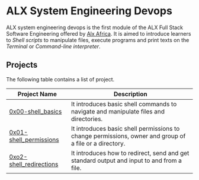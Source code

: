 # ALX System Engineering Devops

ALX system engineering devops is the first module of the ALX Full Stack Software Engineering offered by [Alx Africa](https://www.alxafrica.com/software-engineering/). It is aimed to introduce learners to *Shell scripts* to manipulate files, execute programs and print texts on the *Terminal* or *Command-line interpreter*.

## Projects
The following table contains a list of project.

| Project Name     | Description |
|------------------|-------------|
|[0x00-shell_basics](https://github.com/SanMajur/alx-system_engineering-devops)|It introduces basic shell commands to navigate and manipulate files and directories.|
|[0x01-shell_permissions](https://github.com/SanMajur/alx-system_engineering-devops/tree/master/0x01-shell_permissions)| It introduces basic shell permissions to change permissions, owner and group of a file or a directory.|
|[0xo2-shell_redirections](https://github.com/SanMajur/alx-system_engineering-devops/tree/master/0x02-shell_redirections)|It introduces how to redirect, send and get standard output and input to and from a file.
